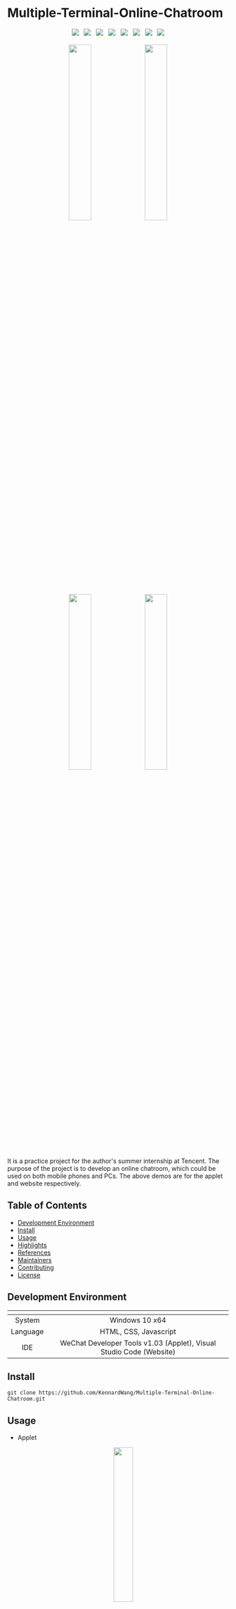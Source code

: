 # Multiple-Terminal-Online-Chatroom

<div align="center">
  <img src="https://img.shields.io/github/stars/KennardWang/Multiple-Terminal-Online-Chatroom?style=for-the-badge&color=FDEE21" />
  &nbsp;
  <img src="https://img.shields.io/github/forks/KennardWang/Multiple-Terminal-Online-Chatroom?style=for-the-badge&color=white" />
  &nbsp;
  <img src="https://img.shields.io/badge/windows-0078D6?logo=windows&logoColor=white&style=for-the-badge" />
  &nbsp;
  <img src="https://img.shields.io/badge/HTML5-E34F26?style=for-the-badge&logo=html5&logoColor=white" />
  &nbsp;
  <img src="https://img.shields.io/badge/CSS3-1572B6?style=for-the-badge&logo=css3&logoColor=white" />
  &nbsp;
  <img src="https://img.shields.io/badge/JavaScript-323330?style=for-the-badge&logo=javascript&logoColor=F7DF1E" />
  &nbsp;
  <img src="https://img.shields.io/badge/WeChat-07C160?style=for-the-badge&logo=wechat&logoColor=white" />
  &nbsp;
  <img src="https://img.shields.io/badge/Visual_Studio_Code-0078D4?style=for-the-badge&logo=visual%20studio%20code&logoColor=white" />
</div>

<br>

<div align=center>
  <img src="https://kennardwang.github.io/ImageSource/Multiple-Terminal-Online-Chatroom/applet1.png" width="32%" />
  &nbsp;
  <img src="https://kennardwang.github.io/ImageSource/Multiple-Terminal-Online-Chatroom/applet2.png" width="32%" />
  <br>
  <img src="https://kennardwang.github.io/ImageSource/Multiple-Terminal-Online-Chatroom/web1.png" width="32%" />
  &nbsp;
  <img src="https://kennardwang.github.io/ImageSource/Multiple-Terminal-Online-Chatroom/web2.png" width="32%" />
</div>

<br>

It is a practice project for the author's summer internship at Tencent. The purpose of the project is to develop an online chatroom, which could be used on both mobile phones and PCs. The above demos are for the applet and website respectively.



## Table of Contents

- [Development Environment](#development-environment)
- [Install](#install)
- [Usage](#usage)
- [Highlights](#highlights)
- [References](#references)
- [Maintainers](#maintainers)
- [Contributing](#contributing)
- [License](#license)



## Development Environment

| <!-- --> | <!-- --> |
|:---:|:---:|
|System|Windows 10 x64|
|Language|HTML, CSS, Javascript|
|IDE|WeChat Developer Tools v1.03 (Applet), Visual Studio Code (Website) |



## Install

```
git clone https://github.com/KennardWang/Multiple-Terminal-Online-Chatroom.git
```



## Usage

+ Applet

    <div align=center>
      <img src="https://kennardwang.github.io/ImageSource/Multiple-Terminal-Online-Chatroom/chat.jpg" width="30%" />
    </div>
    <br>
    
    1. Scan the QR Code and enter the applet.
    2. Apply for use, please enter **Test** for the reason.
    3. The permission will be given as soon as possible if the application is submitted. Please wait patiently and try it again several minutes later. 
    4. If everything is OK, users will see a page like the second figure. Congratulations! You can start to chat now!

    <br>
    <div align=center>
      <img src="https://kennardwang.github.io/ImageSource/Multiple-Terminal-Online-Chatroom/login1.png" width="32%" />
      &nbsp;
      <img src="https://kennardwang.github.io/ImageSource/Multiple-Terminal-Online-Chatroom/login2.png" width="32%" />
    </div>


+ Website 
    1. Visit [here](https://kennardwang-fzeuy-1302835331.tcloudbaseapp.com/). (This site may have been suspended currently)
    2. Enroll with your email, and the password must be comprised with at least 8 English characters or numbers.

    <br>
    <div align=center>
      <img src="https://kennardwang.github.io/ImageSource/Multiple-Terminal-Online-Chatroom/login3.png" width="70%" />
    </div>


    3. After enrollment, a verification email will be sent to you. Please verify by clicking the link and then login with **Email** & **Password** (recommend to use PC version of QQ mail).

    <br>
    <div align=center>
      <img src="https://kennardwang.github.io/ImageSource/Multiple-Terminal-Online-Chatroom/login4.jpg" height="120px" />
      &nbsp;
      <img src="https://kennardwang.github.io/ImageSource/Multiple-Terminal-Online-Chatroom/login5.png" height="120px%" />
    </div>
    


## Highlights

+ Users
  - [x] WeChat login & authorization (for applet, get users' avatar and nickname).
  - [x] Email & password login (for website, users can reset their own passwords).
+ Chat
  - [x] Synchronized chat (both on applet and website).
  - [x] Multiple media contents (text, image, audio and video).
  - [x] Review history records (scroll up to refresh the latest 20 messages).
  - [x] Security check (illegal contents cannot be sent, only for text and image).
+ Others
  - [x] Show the total number of users who have logged in.
  - [x] Allow users to share this mini-program (only the homepage has this function).
  - [x] Allow to look through the full image and download (applet).
  - [x] Allow users to paste text in the text-input area by long-time pressing (applet).



## References
+ [Image series](https://wallhaven.cc/w/39v996)
+ [Web SDK document](https://www.cloudbase.net/sdk.html)
+ [WeChat API](https://developers.weixin.qq.com/miniprogram/dev/api/)
+ [Cloud development](https://developers.weixin.qq.com/miniprogram/dev/wxcloud/basis/getting-started.html)



## Maintainers

![badge](https://img.shields.io/badge/maintenance-NO-EF2D5E) [@KennardWang](https://github.com/KennardWang)



## Contributing

Feel free to [open an issue](https://github.com/KennardWang/Multiple-Terminal-Online-Chatroom/issues) or submit [PRs](https://github.com/KennardWang/Multiple-Terminal-Online-Chatroom/pulls).



## License

[![license](https://img.shields.io/github/license/KennardWang/Multiple-Terminal-Online-Chatroom)](LICENSE) © Kennard Wang ( 2020.8.21 )
